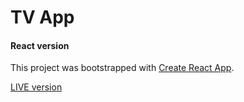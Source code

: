 # TV App
#### React version

This project was bootstrapped with [Create React App](https://github.com/facebook/create-react-app).

[LIVE version](https://tv-appy.netlify.app/)